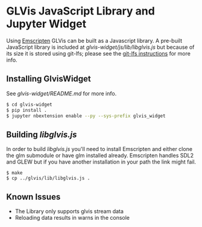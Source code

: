 # GLVis JavaScript Library and Jupyter Widget

Using [Emscripten](https://github.com/kripken/emscripten) GLVis can be built as a Javascript library.
A pre-built JavaScript library is included at *glvis-widget/js/lib/libglvis.js* but because of its size it
is stored using git-lfs; please see the [git-lfs instructions](https://git-lfs.github.com/) for more info.

## Installing GlvisWidget

See *glvis-widget/README.md* for more info.

```bash
$ cd glvis-widget
$ pip install .
$ jupyter nbextension enable --py --sys-prefix glvis_widget
```

## Building *libglvis.js*

In order to build *libglvis.js* you'll need to install Emscripten and either
clone the glm submodule or have glm installed already. Emscripten handles
SDL2 and GLEW but if you have another installation in your path the link
might fail.

```
$ make
$ cp ../glvis/lib/libglvis.js .
```


## Known Issues

* The Library only supports glvis stream data
* Reloading data results in warns in the console
